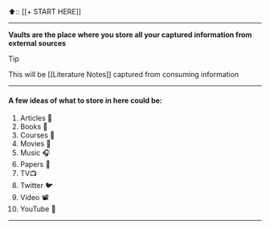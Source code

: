 
⬆️:: [[+ START HERE]]

---
 **Vaults are the place where you store all your captured information from external sources**

>[!tip] 
>This will be [[Literature Notes]] captured from consuming information

---

#### A few ideas of what to store in here could be:

1. Articles 📰️
2. Books 📖
3. Courses 🏫
4. Movies 🎥
5. Music 🎧
6. Papers 📜️ 
7. TV📺
8. Twitter 🐦️ 
9. Video 📽️
10. YouTube 🎥️

---


